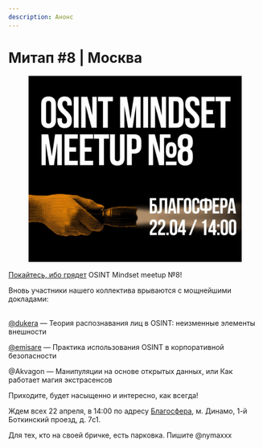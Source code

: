 ```yaml
---
description: Анонс
---
```


# Митап #8 | Москва

<figure><img src="../../.gitbook/assets/telegram-cloud-photo-size-4-5878856312148832316-y.jpg" alt=""><figcaption></figcaption></figure>

[Покайтесь, ибо грядет](https://telegra.ph/file/6c961e216ed315674e24d.jpg) OSINT Mindset meetup №8!

Вновь участники нашего коллектива врываются с мощнейшими докладами:&#x20;

\
[@dukera](https://t.me/dukera\_ch) — Теория распознавания лиц в OSINT: неизменные элементы внешности

[@emisare](https://t.me/artemov\_security) — Практика использования OSINT в корпоративной безопасности

@Akvagon — Манипуляции на основе открытых данных, или Как работает магия экстрасенсов



Приходите, будет насыщенно и интересно, как всегда!

Ждем всех 22 апреля, в 14:00 по адресу [Благосфера](https://blagosfera.ru/kontakty/), м. Динамо, 1-й Боткинский проезд, д. 7c1.

Для тех, кто на своей бричке, есть парковка. Пишите @nymaxxx
